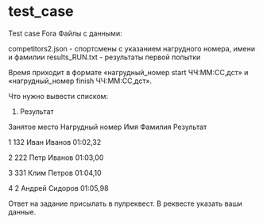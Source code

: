 # test_case
Test case Fora
Файлы с данными:

competitors2.json - спортсмены с указанием нагрудного номера, имени и фамилии
results_RUN.txt - результаты первой попытки
	




Время приходит в формате «нагрудный_номер start ЧЧ:ММ:СС,дст» и «нагрудный_номер finish ЧЧ:ММ:СС,дст».





Что нужно вывести списком:

1. Результат

Занятое место	Нагрудный номер	Имя	Фамилия		Результат

1	        132		Иван	Иванов		01:02,32

2		222		Петр	Иванов		01:03,00

3		331		Клим	Петров		01:04,10

4		2		Андрей	Сидоров		01:05,98


Ответ на задание присылать в пулреквест. В реквесте указать ваши данные.
